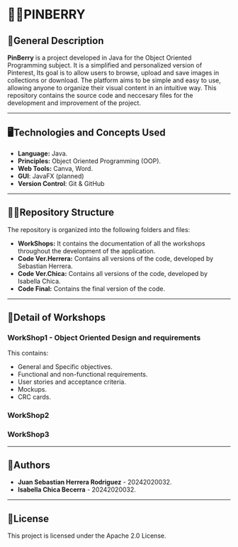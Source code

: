 # 📌🍓PINBERRY
## 📒General Description
**PinBerry** is a project developed in Java for the Object Oriented Programming subject. It is a simplified and personalized version of Pinterest, Its goal is to allow users to browse, upload and save images in collections or download. The platform aims to be simple and easy to use, allowing anyone to organize their visual content in an intuitive way. This repository contains the source code and neccesary files for the development and improvement of the project.

---

## 🖥️Technologies and Concepts Used
- **Language:** Java.
- **Principles:** Object Oriented Programming (OOP).
- **Web Tools:** Canva, Word.
- **GUI**: JavaFX (planned)
- **Version Control**: Git & GitHub

---

## 👷‍♂️Repository Structure
The repository is organized into the following folders and files:
* **WorkShops:** It contains the documentation of all the workshops throughout the development of the application.
* **Code Ver.Herrera:** Contains all versions of the code, developed by Sebastian Herrera.
* **Code Ver.Chica:** Contains all versions of the code, developed by Isabella Chica.
* **Code Final:** Contains the final version of the code.

---

## 📝Detail of Workshops
### **WorkShop1 - Object Oriented Design and requirements**
This contains:
*   General and Specific objectives.
*   Functional and non-functional requirements.
*   User stories and acceptance criteria.
*   Mockups.
*  CRC cards.
### **WorkShop2**
### **WorkShop3**

---

## 👥Authors
* **Juan Sebastian Herrera Rodriguez** - 20242020032.
* **Isabella Chica Becerra** - 20242020032.

---

## 🔐License
This project is licensed under the Apache 2.0 License.